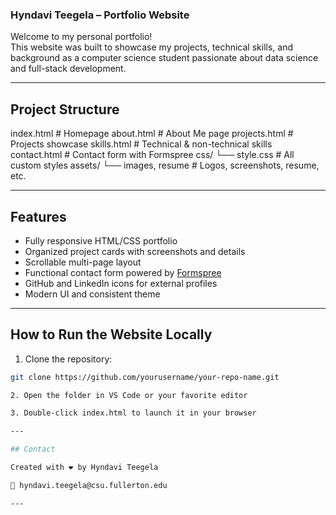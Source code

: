 ### Hyndavi Teegela – Portfolio Website 

Welcome to my personal portfolio!  
This website was built to showcase my projects, technical skills, and background as a computer science student passionate about data science and full-stack development.

---

## Project Structure

index.html           # Homepage
about.html           # About Me page
projects.html        # Projects showcase
skills.html          # Technical & non-technical skills
contact.html         # Contact form with Formspree
css/
└── style.css        # All custom styles
assets/
└── images, resume   # Logos, screenshots, resume, etc.

---

##  Features

- Fully responsive HTML/CSS portfolio
- Organized project cards with screenshots and details
- Scrollable multi-page layout
- Functional contact form powered by [Formspree](https://formspree.io)
- GitHub and LinkedIn icons for external profiles
- Modern UI and consistent theme

---

##  How to Run the Website Locally

1. Clone the repository:

```bash
git clone https://github.com/yourusername/your-repo-name.git

2. Open the folder in VS Code or your favorite editor

3. Double-click index.html to launch it in your browser

---

## Contact

Created with ❤️ by Hyndavi Teegela

📧 hyndavi.teegela@csu.fullerton.edu

---

